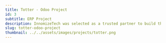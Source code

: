 ```yaml
---
title: Totter - Odoo Project
id: 3
subtitle: ERP Project
description: InnomizeTech was selected as a trusted partner to build the platform to allow our customer to help manage their clients’ permits. The platform needs to communicate with different stakeholders including clients, companies, contractors, and individual.
slug: totter-odoo-project
thumbnail: ../../assets/images/projects/totter.png
---
```


